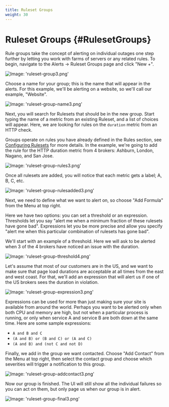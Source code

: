 ```yaml
---
title: Ruleset Groups
weight: 30
---
```


# Ruleset Groups {#RulesetGroups}

Rule groups take the concept of alerting on individual outages one step further by letting you work with farms of servers or any related rules.  To begin, navigate to the Alerts -> Ruleset Groups page and click "New +".

![Image: 'ruleset-group3.png'](/images/circonus/ruleset-group3.png)

Choose a name for your group; this is the name that will appear in the alerts. For this example, we'll be alerting on a website, so we'll call our example, "Website".

![Image: 'ruleset-group-name3.png'](/images/circonus/ruleset-group-name3.png)

Next, you will search for Rulesets that should be in the new group. Start typing the name of a metric from an existing Ruleset, and a list of choices will appear. Here, we are looking for rules on the `duration` metric from an HTTP check.

Groups operate on rules you have already defined in the Rules section, see [Configuring Rulesets](/Alerting/Rules/Configure) for more details.  In the example, we're going to add the rule for the HTTP duration metric from 4 brokers: Ashburn, London, Nagano, and San Jose.

![Image: 'ruleset-group-rules3.png'](/images/circonus/ruleset-group-rules3.png)

Once all rulesets are added, you will notice that each metric gets a label; A, B, C, etc.

![Image: 'ruleset-group-rulesadded3.png'](/images/circonus/ruleset-group-rulesadded3.png)

Next, we need to define what we want to alert on, so choose "Add Formula" from the Menu at top right.

Here we have two options: you can set a threshold or an expression.  Thresholds let you say "alert me when a minimum fraction of these rulesets have gone bad".  Expressions let you be more precise and allow you specify "alert me when this particular combination of rulesets has gone bad".

We'll start with an example of a threshold. Here we will ask to be alerted when 3 of the 4 brokers have noticed an issue with the duration.

![Image: 'ruleset-group-threshold4.png'](/images/circonus/ruleset-group-threshold4.png)

Let's assume that most of our customers are in the US, and we want to make sure that page load durations are acceptable at all times from the east and west coast.  For that, we'll add an expression that will alert us if one of the US brokers sees the duration in violation.

![Image: 'ruleset-group-expression3.png'](/images/circonus/ruleset-group-expression3.png)

Expressions can be used for more than just making sure your site is available from around the world.  Perhaps you want to be alerted only when both CPU and memory are high, but not when a particular process is running, or only when service A and service B are both down at the same time. Here are some sample expressions:
* `A and B and C`
* `(A and B) or (B and C) or (A and C)`
* `(A and B) and (not C and not D)`

Finally, we add in the group we want contacted. Choose "Add Contact" from the Menu at top right, then select the contact group and choose which severities will trigger a notification to this group.

![Image: 'ruleset-group-addcontact3.png'](/images/circonus/ruleset-group-addcontact3.png)

Now our group is finished.  The UI will still show all the individual failures so you can act on them, but only page us when our group is in alert.

![Image: 'ruleset-group-final3.png'](/images/circonus/ruleset-group-final3.png)
